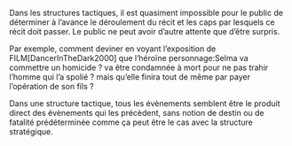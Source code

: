 <!-- Page: #16 Structures tactiques -->

Dans les structures tactiques, il est quasiment impossible pour le public de déterminer à l’avance le déroulement du récit et les caps par lesquels ce récit doit passer. Le public ne peut avoir d’autre attente que d’être surpris.

Par exemple, comment deviner en voyant l’exposition de FILM[DancerInTheDark2000] que l’héroïne personnage:Selma va commettre un homicide ? va être condamnée à mort pour ne pas trahir l’homme qui l’a spolié ? mais qu’elle finira tout de même par payer l’opération de son fils ?

Dans une structure tactique, tous les évènements semblent être le produit direct des évènements qui les précèdent, sans notion de destin ou de fatalité prédéterminée comme ça peut être le cas avec la structure stratégique.
